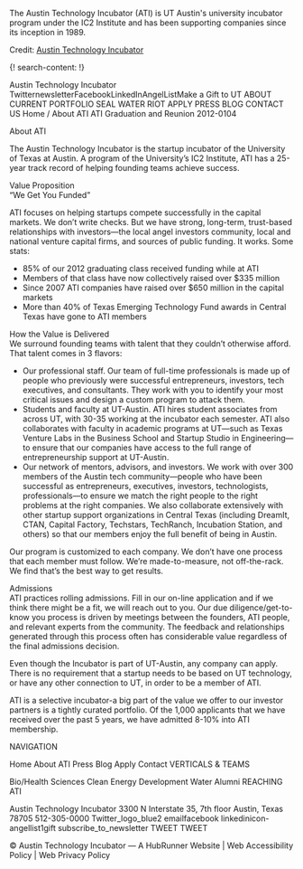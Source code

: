 
The Austin Technology Incubator (ATI) is UT Austin's university incubator program under the IC2 Institute  and has been supporting companies since its inception in 1989.

Credit: [Austin Technology Incubator](http://ati.utexas.edu/)

{! search-content: !}


Austin Technology Incubator
TwitternewsletterFacebookLinkedInAngelListMake a Gift to UT
ABOUT
CURRENT PORTFOLIO
SEAL
WATER RIOT
APPLY
PRESS
BLOG
CONTACT US
Home / About ATI
ATI Graduation and Reunion 2012-0104

About ATI

The Austin Technology Incubator is the startup incubator of the University of Texas at Austin.  A program of the University’s IC2 Institute, ATI has a 25-year track record of helping founding teams achieve success.



Value Proposition                                                                                                                                                           
“We Get You Funded”

ATI focuses on helping startups compete successfully in the capital markets.  We don’t write checks.  But we have strong, long-term, trust-based relationships with investors—the local angel investors community, local and national venture capital firms, and sources of public funding.  It works.  Some stats:

* 85% of our 2012 graduating class received funding while at ATI
* Members of that class have now collectively raised over $335 million
* Since 2007 ATI companies have raised over $650 million in the capital markets
* More than 40% of Texas Emerging Technology Fund awards in Central Texas have gone to ATI members


How the Value is Delivered                                                                                                                                       
We surround founding teams with talent that they couldn’t otherwise afford.  That talent comes in 3 flavors:

* Our professional staff.  Our team of full-time professionals is made up of people who previously were successful entrepreneurs, investors, tech executives, and consultants.  They work with you to identify your most critical issues and design a custom program to attack them.
* Students and faculty at UT-Austin.  ATI hires student associates from across UT, with 30-35 working at the incubator each semester.  ATI also collaborates with faculty in academic programs at UT—such as Texas Venture Labs in the Business School and Startup Studio in Engineering—to ensure that our companies have access to the full range of entrepreneurship support at UT-Austin.
* Our network of mentors, advisors, and investors.  We work with over 300 members of the Austin tech community—people who have been successful as entrepreneurs, executives, investors, technologists, professionals—to ensure we match the right people to the right problems at the right companies.  We also collaborate extensively with other  startup support organizations in Central Texas (including DreamIt, CTAN, Capital Factory, Techstars, TechRanch, Incubation Station, and others) so that our members enjoy the full benefit of being in Austin.

Our program is customized to each company.  We don’t have one process that each member must follow.  We’re made-to-measure, not off-the-rack.  We find that’s the best way to get results.


Admissions                                                                                                                                                                       
ATI practices rolling admissions.  Fill in our on-line application and if we think there might be a fit, we will reach out to you.  Our due diligence/get-to-know you process is driven by meetings between the founders, ATI people, and relevant experts from the community.  The feedback and relationships generated through this process often has considerable value regardless of the final admissions decision.

Even though the Incubator is part of UT-Austin, any company can apply.  There is no requirement that a startup needs to be based on UT technology, or have any other connection to UT, in order to be a member of ATI.

ATI is a selective incubator-a big part of the value we offer to our investor partners is a tightly curated portfolio.  Of the 1,000 applicants that we have received over the past 5 years, we have admitted 8-10% into ATI membership.

NAVIGATION

Home
About ATI
Press
Blog
Apply
Contact
VERTICALS & TEAMS

Bio/Health Sciences
Clean Energy
Development
Water
Alumni
REACHING ATI

Austin Technology Incubator
3300 N Interstate 35, 7th floor
Austin, Texas  78705
512-305-0000
Twitter_logo_blue2  emailfacebook linkedinicon-angellist1gift
subscribe_to_newsletter
TWEET TWEET


© Austin Technology Incubator — A HubRunner Website | Web Accessibility Policy | Web Privacy Policy
